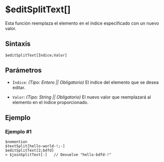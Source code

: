 
# $editSplitText[]

Esta función reemplaza el elemento en el índice especificado con un nuevo valor.  

## Sintaxis  
```plaintext
$editSplitText[Índice;Valor]
```  

## Parámetros  

- `Índice`: *(Tipo: Entero || Obligatorio)* El índice del elemento que se desea editar.  

- `Valor`: *(Tipo: String || Obligatorio)* El nuevo valor que reemplazará al elemento en el índice proporcionado.  

## Ejemplo  

### Ejemplo #1  
```plaintext
$nomention
$textSplit[hello-world-!;-]
$editSplitText[2;bdfd]
> $joinSplitText[-]   // Devuelve "hello-bdfd-!"
```